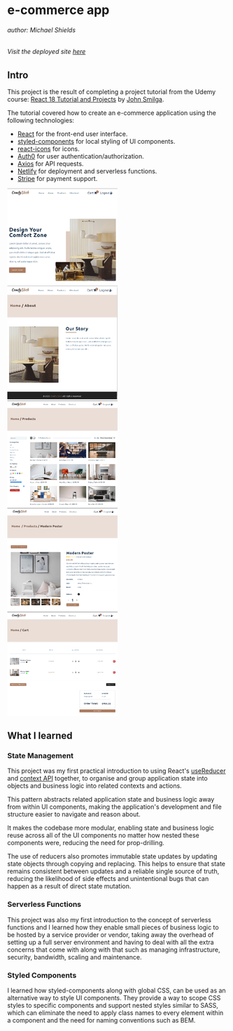 # e-commerce app 
###### author: Michael Shields
###### Visit the deployed site [here](https://mike-shields-e-commerce.netlify.app)

## Intro 

This project is the result of completing a project tutorial from the Udemy course: [React 18 Tutorial and Projects](https://www.udemy.com/course/react-tutorial-and-projects-course/) by [John Smilga](https://github.com/john-smilga).

The tutorial covered how to create an e-commerce application using the following technologies: 

- [React](https://react.dev/) for the front-end user interface.
- [styled-components](https://styled-components.com/) for local styling of UI components.
- [react-icons](https://react-icons.github.io/react-icons/) for icons.
- [Auth0](https://auth0.com/) for user authentication/authorization.
- [Axios](https://axios-http.com/docs/intro) for API requests.
- [Netlify](https://www.netlify.com/) for deployment and serverless functions.
- [Stripe](https://stripe.com/en-gb) for payment support. 

<img src="./screenshots/homepage.png" alt="home page" width="50%" />
<img src="./screenshots/aboutpage.png" alt="about page" width="50%" />
<img src="./screenshots/products.png" alt="products page" width="50%" />
<img src="./screenshots/product.png" alt="product page" width="50%" />
<img src="./screenshots/cartpage.png" alt="cart page" width="50%" />

## What I learned

### State Management

This project was my first practical introduction to using React's [useReducer](https://react.dev/reference/react/useReducer) and [context API](https://react.dev/learn/passing-data-deeply-with-context) together, to organise and group application state into objects and business logic into related contexts and actions. 

This pattern abstracts related application state and business logic away from within UI components, making the application's development and file structure easier to navigate and reason about. 

It makes the codebase more modular, enabling state and business logic reuse across all of the UI components no matter how nested these components were, reducing the need for prop-drilling.

The use of reducers also promotes immutable state updates by updating state objects through copying and replacing. This helps to ensure that state remains consistent between updates and a reliable single source of truth, reducing the likelihood of side effects and unintentional bugs that can happen as a result of direct state mutation.  

### Serverless Functions

This project was also my first introduction to the concept of serverless functions and I learned how they enable small pieces of business logic to be hosted by a service provider or vendor, taking away the overhead of setting up a full server environment and having to deal with all the extra concerns that come with along with that such as managing infrastructure, security, bandwidth, scaling and maintenance.

### Styled Components

I learned how styled-components along with global CSS, can be used as an alternative way to style UI components. They provide a way to scope CSS styles to specific components and support nested styles similar to SASS, which can eliminate the need to apply class names to every element within a component and the need for naming conventions such as BEM.

